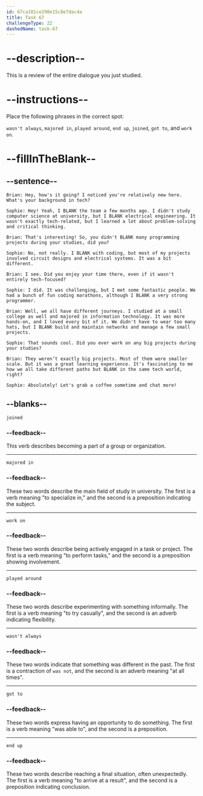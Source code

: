 ```yaml
---
id: 67ca181ce290e15c8e7dac4a
title: Task 67
challengeType: 22
dashedName: task-67
---
```

<!-- REVIEW -->

# --description--

This is a review of the entire dialogue you just studied.

# --instructions--

Place the following phrases in the correct spot:

`wasn't always`, `majored in`, `played around`, `end up`, `joined`, `got to`, and `work on`.

# --fillInTheBlank--

## --sentence--

`Brian: Hey, how's it going? I noticed you're relatively new here. What's your background in tech?`  

`Sophie: Hey! Yeah, I BLANK the team a few months ago. I didn't study computer science at university, but I BLANK electrical engineering. It wasn't exactly tech-related, but I learned a lot about problem-solving and critical thinking.`  

`Brian: That's interesting! So, you didn't BLANK many programming projects during your studies, did you?`  

`Sophie: No, not really. I BLANK with coding, but most of my projects involved circuit designs and electrical systems. It was a bit different.`  

`Brian: I see. Did you enjoy your time there, even if it wasn't entirely tech-focused?`  

`Sophie: I did. It was challenging, but I met some fantastic people. We had a bunch of fun coding marathons, although I BLANK a very strong programmer.`  

`Brian: Well, we all have different journeys. I studied at a small college as well and majored in information technology. It was more hands-on, and I loved every bit of it. We didn't have to wear too many hats, but I BLANK build and maintain networks and manage a few small projects.`  

`Sophie: That sounds cool. Did you ever work on any big projects during your studies?`  

`Brian: They weren’t exactly big projects. Most of them were smaller scale. But it was a great learning experience. It's fascinating to me how we all take different paths but BLANK in the same tech world, right?`  

`Sophie: Absolutely! Let's grab a coffee sometime and chat more!`  

## --blanks--

`joined`

### --feedback--

This verb describes becoming a part of a group or organization.

---

`majored in`

### --feedback--

These two words describe the main field of study in university. The first is a verb meaning "to specialize in," and the second is a preposition indicating the subject.

---

`work on`

### --feedback--  

These two words describe being actively engaged in a task or project. The first is a verb meaning "to perform tasks," and the second is a preposition showing involvement.

---

`played around`

### --feedback--

These two words describe experimenting with something informally. The first is a verb meaning "to try casually", and the second is an adverb indicating flexibility.

---

`wasn't always`

### --feedback--  

These two words indicate that something was different in the past. The first is a contraction of `was not`, and the second is an adverb meaning "at all times".

---

`got to`

### --feedback--  

These two words express having an opportunity to do something. The first is a verb meaning "was able to", and the second is a preposition.

---

`end up`

### --feedback--  

These two words describe reaching a final situation, often unexpectedly. The first is a verb meaning "to arrive at a result", and the second is a preposition indicating conclusion.
